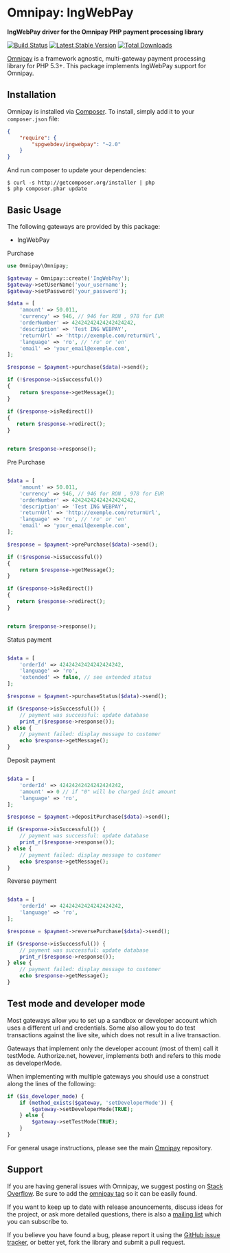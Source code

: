 # Omnipay: IngWebPay

**IngWebPay driver for the Omnipay PHP payment processing library**

[![Build Status](https://travis-ci.org/thephpleague/omnipay-IngWebPay.png?branch=master)](https://travis-ci.org/thephpleague/omnipay-IngWebPay)
[![Latest Stable Version](https://poser.pugx.org/omnipay/IngWebPay/version.png)](https://packagist.org/packages/omnipay/IngWebPay)
[![Total Downloads](https://poser.pugx.org/omnipay/IngWebPay/d/total.png)](https://packagist.org/packages/omnipay/IngWebPay)

[Omnipay](https://github.com/thephpleague/omnipay) is a framework agnostic, multi-gateway payment
processing library for PHP 5.3+. This package implements IngWebPay support for Omnipay.

## Installation

Omnipay is installed via [Composer](http://getcomposer.org/). To install, simply add it
to your `composer.json` file:

```json
{
    "require": {
        "spgwebdev/ingwebpay": "~2.0"
    }
}
```

And run composer to update your dependencies:

    $ curl -s http://getcomposer.org/installer | php
    $ php composer.phar update

## Basic Usage

The following gateways are provided by this package:

* IngWebPay


Purchase

```php
use Omnipay\Omnipay;

$gateway = Omnipay::create('IngWebPay');
$gateway->setUserName('your_username');
$gateway->setPassword('your_password');

$data = [
    'amount' => 50.011,
    'currency' => 946, // 946 for RON , 978 for EUR
    'orderNumber' => 42424242424242424242,
    'description' => 'Test ING WEBPAY',
    'returnUrl' => 'http://exemple.com/returnUrl',
    'language' => 'ro', // 'ro' or 'en'
    'email' => 'your_email@exemple.com',
]; 

$response = $payment->purchase($data)->send();

if (!$response->isSuccessful()) 
{   
    return $response->getMessage();   
}

if ($response->isRedirect()) 
{
   return $response->redirect();
}


return $response->response();

```

Pre Purchase

```php

$data = [
    'amount' => 50.011,
    'currency' => 946, // 946 for RON , 978 for EUR
    'orderNumber' => 42424242424242424242,
    'description' => 'Test ING WEBPAY',
    'returnUrl' => 'http://exemple.com/returnUrl',
    'language' => 'ro', // 'ro' or 'en'
    'email' => 'your_email@exemple.com',
]; 

$response = $payment->prePurchase($data)->send();

if (!$response->isSuccessful()) 
{   
    return $response->getMessage();   
}

if ($response->isRedirect()) 
{
   return $response->redirect();
}


return $response->response();

```


Status payment

```php

$data = [
    'orderId' => 42424242424242424242,
    'language' => 'ro',
    'extended' => false, // see extended status
];

$response = $payment->purchaseStatus($data)->send();

if ($response->isSuccessful()) {
    // payment was successful: update database
    print_r($response->response());
} else {
    // payment failed: display message to customer
    echo $response->getMessage();
}

```

Deposit payment

```php

$data = [
    'orderId' => 42424242424242424242,
    'amount' => 0 // if "0" will be charged init amount
    'language' => 'ro',
];

$response = $payment->depositPurchase($data)->send();

if ($response->isSuccessful()) {
    // payment was successful: update database
    print_r($response->response());
} else {
    // payment failed: display message to customer
    echo $response->getMessage();
}

```

Reverse payment

```php

$data = [
    'orderId' => 42424242424242424242,
    'language' => 'ro',
];

$response = $payment->reversePurchase($data)->send();

if ($response->isSuccessful()) {
    // payment was successful: update database
    print_r($response->response());
} else {
    // payment failed: display message to customer
    echo $response->getMessage();
}

```

## Test mode and developer mode
  Most gateways allow you to set up a sandbox or developer account which uses a different url
  and credentials. Some also allow you to do test transactions against the live site, which does
  not result in a live transaction.
  
  Gateways that implement only the developer account (most of them) call it testMode. Authorize.net,
  however, implements both and refers to this mode as developerMode.  
  
  When implementing with multiple gateways you should use a construct along the lines of the following:
```php
if ($is_developer_mode) {
    if (method_exists($gateway, 'setDeveloperMode')) {
        $gateway->setDeveloperMode(TRUE);
    } else {
        $gateway->setTestMode(TRUE);
    }
}
```

For general usage instructions, please see the main [Omnipay](https://github.com/thephpleague/omnipay)
repository.

## Support

If you are having general issues with Omnipay, we suggest posting on
[Stack Overflow](http://stackoverflow.com/). Be sure to add the
[omnipay tag](http://stackoverflow.com/questions/tagged/omnipay) so it can be easily found.

If you want to keep up to date with release anouncements, discuss ideas for the project,
or ask more detailed questions, there is also a [mailing list](https://groups.google.com/forum/#!forum/omnipay) which
you can subscribe to.

If you believe you have found a bug, please report it using the [GitHub issue tracker](https://github.com/thephpleague/omnipay-ingwebpay/issues),
or better yet, fork the library and submit a pull request.
